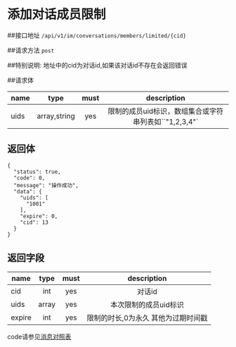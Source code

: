 # 添加对话成员限制

##接口地址
`/api/v1/im/conversations/members/limited/{cid}`

##请求方法
`post `

##特别说明:
地址中的cid为对话id,如果该对话id不存在会返回错误

##请求体

| name     | type     | must     | description |
|----------|:--------:|:--------:|:--------:|
|uids	| array,string|yes	  | 限制的成员uid标识，数组集合或字符串列表如``"1,2,3,4"`|

## 返回体
```json5
{
  "status": true,
  "code": 0,
  "message": "操作成功",
  "data": {
    "uids": [
      "1001"
    ],
    "expire": 0,
    "cid": 13
  }
}
```
## 返回字段
| name     | type     | must     | description |
|----------|:--------:|:--------:|:--------:|
|cid		|int		|yes		|对话id|
|uids		|array	   | yes		 |本次限制的成员uid标识|
|expire		|int		|yes		| 限制的时长,0为永久  其他为过期时间戳|


code请参见[消息对照表](消息对照表.md)

